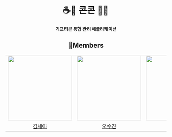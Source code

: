 <div align="center">
<h1>☕️🧋 콘콘 🍗🎫</h1>
<b>기프티콘 통합 관리 애플리케이션</b><br>
</div>

<div align="center">
<h2>📖Members</h2>
<table align = "center">
  <tr align = "center">
    <td><a href="https://github.com/IMseahkim"><img src="https://avatars.githubusercontent.com/u/78345761?v=4" width=200></a></td>
    <td><a href="https://github.com/osjkate"><img src="https://avatars.githubusercontent.com/u/98140863?v=4" width=200></a></td>
    <td><a href="https://github.com/kingwhangzang"><img src="https://avatars.githubusercontent.com/u/115606256?v=4" width=200></a></td>
  </tr>
  <tr align = "center">
    <td><a href = "https://github.com/IMseahkim">김세아</a></td>
    <td><a href = "https://github.com/osjkate">오수진</a></td>
    <td><a href = "https://github.com/kingwhangzang">윤소윤</a></td>
  </tr>
</table>
</div>
